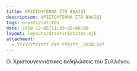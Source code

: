 ```yaml
---
title: ΧΡΙΣΤΟΥΓΕΝΝΑ ΣΤΟ ΨΑΛΙΔΙ
description: ΧΡΙΣΤΟΥΓΕΝΝΑ ΣΤΟ ΨΑΛΙΔΙ
tags: drastiriotites
date: 2018-12-05T11:33:05+00:00
layout: layouts/drastiriotites.njk
attachment:
  - YYYYYYYYYYYY_YYY_YYYYYY__2018.pdf
---
```


Οι Χριστουγεννιάτικες εκδηλώσεις του Συλλόγου.

<!-- excerpt -->
